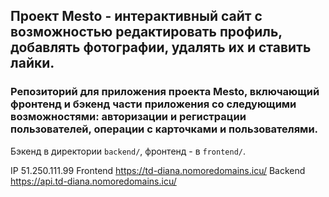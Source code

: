 ## Проект Mesto - интерактивный сайт с возможностью редактировать профиль, добавлять фотографии, удалять их и ставить лайки.


### Репозиторий для приложения проекта Mesto, включающий фронтенд и бэкенд части приложения со следующими возможностями: авторизации и регистрации пользователей, операции с карточками и пользователями. 

Бэкенд в директории `backend/`, фронтенд - в `frontend/`. 

IP 51.250.111.99 
Frontend <https://td-diana.nomoredomains.icu/>
Backend <https://api.td-diana.nomoredomains.icu/>